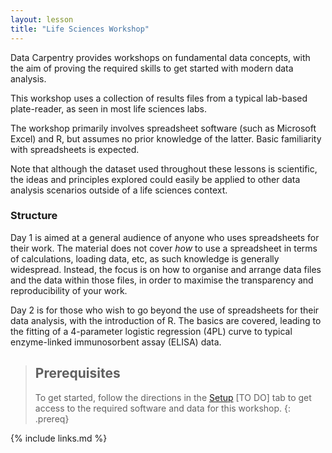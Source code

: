 ```yaml
---
layout: lesson
title: "Life Sciences Workshop"
---
```


Data Carpentry provides workshops on fundamental data concepts, with the aim of proving the required skills to get started with modern data analysis.

This workshop uses a collection of results files from a typical lab-based plate-reader, as seen in most life sciences labs.

The workshop primarily involves spreadsheet software (such as Microsoft Excel) and R, but assumes no prior knowledge of the latter. Basic familiarity with spreadsheets is expected.

Note that although the dataset used throughout these lessons is scientific, the ideas and principles explored could easily be applied to other data analysis scenarios outside of a life sciences context.

### Structure

Day 1 is aimed at a general audience of anyone who uses spreadsheets for their work. The material does not cover *how* to use a spreadsheet in terms of calculations, loading data, etc, as such
knowledge is generally widespread. Instead, the focus is on how to organise and arrange data files and the data within those files, in order to maximise the transparency and reproducibility of your work.

Day 2 is for those who wish to go beyond the use of spreadsheets for their data analysis, with the introduction of R. The basics are covered, leading
to the fitting of a 4-parameter logistic regression (4PL) curve to typical enzyme-linked immunosorbent assay (ELISA) data.

> ## Prerequisites
>
> To get started, follow the directions in the [Setup](setup.html) [TO DO] tab to get access to the
> required software and data for this workshop.
{: .prereq}




{% include links.md %}
